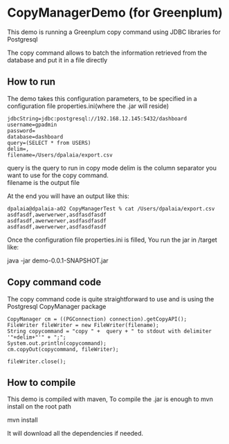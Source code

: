 # CopyManagerDemo (for Greenplum)

This demo is running a Greenplum copy command using JDBC libraries for Postgresql </br>

The copy command allows to batch the information retrieved from the database and put it in a file directly

## How to run

The demo takes this configuration parameters, to be specified in a configuration file properties.ini(where the .jar will reside)

```
jdbcString=jdbc:postgresql://192.168.12.145:5432/dashboard
username=gpadmin
password=
database=dashboard
query=(SELECT * from USERS)
delim=,
filename=/Users/dpalaia/export.csv
```

query is the query to run in copy mode
delim is the column separator you want to use for the copy command. </br>
filename is the output file </br>

At the end you will have an output like this: </br>


```
dpalaia@dpalaia-a02 CopyManagerTest % cat /Users/dpalaia/export.csv
asdfasdf,awerwerwer,asdfasdfasdf
asdfasdf,awerwerwer,asdfasdfasdf
asdfasdf,awerwerwer,asdfasdfasdf
```

Once the configuration file properties.ini is filled, You run the jar in /target like:<br>

java -jar demo-0.0.1-SNAPSHOT.jar

## Copy command code

The copy command code is quite straightforward to use and is using the Postgresql CopyManager package

```
CopyManager cm = ((PGConnection) connection).getCopyAPI();
FileWriter fileWriter = new FileWriter(filename);
String copycommand = "copy " +  query + " to stdout with delimiter '"+delim+"'" + ";";
System.out.println(copycommand);
cm.copyOut(copycommand, fileWriter);

fileWriter.close();
```

## How to compile

This demo is compiled with maven, To compile the .jar is enough to mvn install on the root path </br>

mvn install  </br>

It will download all the dependencies if needed.
